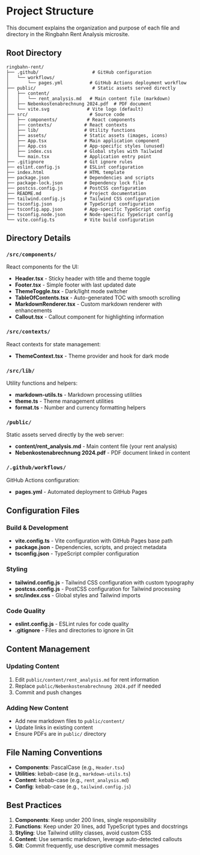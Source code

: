 # Project Structure

This document explains the organization and purpose of each file and directory in the Ringbahn Rent Analysis microsite.

## Root Directory

```
ringbahn-rent/
├── .github/                    # GitHub configuration
│   └── workflows/
│       └── pages.yml          # GitHub Actions deployment workflow
├── public/                     # Static assets served directly
│   ├── content/
│   │   └── rent_analysis.md   # Main content file (markdown)
│   ├── Nebenkostenabrechnung 2024.pdf  # PDF document
│   └── vite.svg              # Vite logo (default)
├── src/                       # Source code
│   ├── components/           # React components
│   ├── contexts/            # React contexts
│   ├── lib/                 # Utility functions
│   ├── assets/              # Static assets (images, icons)
│   ├── App.tsx              # Main application component
│   ├── App.css              # App-specific styles (unused)
│   ├── index.css            # Global styles with Tailwind
│   └── main.tsx             # Application entry point
├── .gitignore               # Git ignore rules
├── eslint.config.js         # ESLint configuration
├── index.html               # HTML template
├── package.json             # Dependencies and scripts
├── package-lock.json        # Dependency lock file
├── postcss.config.js        # PostCSS configuration
├── README.md                # Project documentation
├── tailwind.config.js       # Tailwind CSS configuration
├── tsconfig.json            # TypeScript configuration
├── tsconfig.app.json        # App-specific TypeScript config
├── tsconfig.node.json       # Node-specific TypeScript config
└── vite.config.ts           # Vite build configuration
```

## Directory Details

### `/src/components/`
React components for the UI:

- **Header.tsx** - Sticky header with title and theme toggle
- **Footer.tsx** - Simple footer with last updated date
- **ThemeToggle.tsx** - Dark/light mode switcher
- **TableOfContents.tsx** - Auto-generated TOC with smooth scrolling
- **MarkdownRenderer.tsx** - Custom markdown renderer with enhancements
- **Callout.tsx** - Callout component for highlighting information

### `/src/contexts/`
React contexts for state management:

- **ThemeContext.tsx** - Theme provider and hook for dark mode

### `/src/lib/`
Utility functions and helpers:

- **markdown-utils.ts** - Markdown processing utilities
- **theme.ts** - Theme management utilities
- **format.ts** - Number and currency formatting helpers

### `/public/`
Static assets served directly by the web server:

- **content/rent_analysis.md** - Main content file (your rent analysis)
- **Nebenkostenabrechnung 2024.pdf** - PDF document linked in content

### `/.github/workflows/`
GitHub Actions configuration:

- **pages.yml** - Automated deployment to GitHub Pages

## Configuration Files

### Build & Development
- **vite.config.ts** - Vite configuration with GitHub Pages base path
- **package.json** - Dependencies, scripts, and project metadata
- **tsconfig.json** - TypeScript compiler configuration

### Styling
- **tailwind.config.js** - Tailwind CSS configuration with custom typography
- **postcss.config.js** - PostCSS configuration for Tailwind processing
- **src/index.css** - Global styles and Tailwind imports

### Code Quality
- **eslint.config.js** - ESLint rules for code quality
- **.gitignore** - Files and directories to ignore in Git

## Content Management

### Updating Content
1. Edit `public/content/rent_analysis.md` for rent information
2. Replace `public/Nebenkostenabrechnung 2024.pdf` if needed
3. Commit and push changes

### Adding New Content
- Add new markdown files to `public/content/`
- Update links in existing content
- Ensure PDFs are in `public/` directory

## File Naming Conventions

- **Components**: PascalCase (e.g., `Header.tsx`)
- **Utilities**: kebab-case (e.g., `markdown-utils.ts`)
- **Content**: kebab-case (e.g., `rent_analysis.md`)
- **Config**: kebab-case (e.g., `tailwind.config.js`)

## Best Practices

1. **Components**: Keep under 200 lines, single responsibility
2. **Functions**: Keep under 20 lines, add TypeScript types and docstrings
3. **Styling**: Use Tailwind utility classes, avoid custom CSS
4. **Content**: Use semantic markdown, leverage auto-detected callouts
5. **Git**: Commit frequently, use descriptive commit messages
